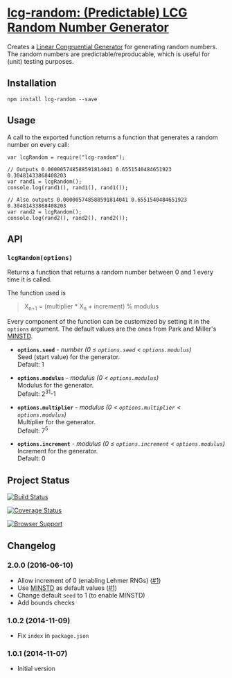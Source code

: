 # [lcg-random: (Predictable) LCG Random Number Generator](https://el-tramo.be/lcg-random)

Creates a [Linear Congruential Generator](http://en.wikipedia.org/wiki/Linear_congruential_generator)
for generating random numbers. The random numbers are predictable/reproducable, which is useful for 
(unit) testing purposes.


## Installation

    npm install lcg-random --save


## Usage

A call to the exported function returns a function that generates a random number
on every call:

	var lcgRandom = require("lcg-random");

	// Outputs 0.000005748588591814041 0.6551540484651923 0.30481433868408203
	var rand1 = lcgRandom();
	console.log(rand1(), rand1(), rand1());

	// Also outputs 0.000005748588591814041 0.6551540484651923 0.30481433868408203
	var rand2 = lcgRandom();
	console.log(rand2(), rand2(), rand2());


## API

### `lcgRandom(options)`

Returns a function that returns a random number between 0 and 1 every time it is called.

The function used is 

> X<sub>n+1</sub> = (multiplier \* X<sub>n</sub> + increment) % modulus

Every component of the function can be customized by setting it in the `options` argument.
The default values are the ones from Park and Miller's [MINSTD](https://en.wikipedia.org/wiki/Lehmer_random_number_generator).

- **`options.seed`** - *number (0 &leq; `options.seed` &lt; `options.modulus`)*  
    Seed (start value) for the generator.  
    Default: 1

- **`options.modulus`** - *modulus (0 &lt; `options.modulus`)*  
    Modulus for the generator.  
    Default: 2<sup>31</sup>-1

- **`options.multiplier`** - *modulus (0 &lt; `options.multiplier` &lt; `options.modulus`)*  
    Multiplier for the generator.  
    Default: 7<sup>5</sup> 

- **`options.increment`** - *modulus (0 &leq; `options.increment` &lt; `options.modulus`)*  
    Increment for the generator.  
    Default: 0


## Project Status

[![Build Status](https://travis-ci.org/remko/lcg-random.svg?branch=master)](https://travis-ci.org/remko/lcg-random)

[![Coverage Status](https://coveralls.io/repos/remko/lcg-random/badge.png?branch=master)](https://coveralls.io/r/remko/lcg-random?branch=master)

[![Browser Support](https://ci.testling.com/remko/lcg-random.png)
](https://ci.testling.com/remko/lcg-random)


## Changelog

### 2.0.0 (2016-06-10)

- Allow increment of 0 (enabling Lehmer RNGs) ([\#1](https://github.com/remko/lcg-random/issues/1))
- Use [MINSTD](https://en.wikipedia.org/wiki/Lehmer_random_number_generator) as default values ([\#1](https://github.com/remko/lcg-random/issues/1))
- Change default `seed` to 1 (to enable MINSTD)
- Add bounds checks

### 1.0.2 (2014-11-09)

- Fix `index` in `package.json`

### 1.0.1 (2014-11-07)

- Initial version

